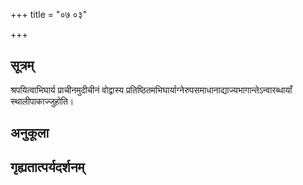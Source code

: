 +++
title = "०७ ०३"

+++
## सूत्रम्
श्रपयित्वाभिघार्य प्राचीनमुदीचीनं वोद्वास्य प्रतिष्ठितमभिघार्याग्नेरुपसमाधानाद्याज्यभागान्तेऽन्वारब्धायाँ स्थालीपाकाज्जुहोति।
## अनुकूला

## गृह्यतात्पर्यदर्शनम्

